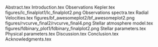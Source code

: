 Abstract.tex
Introduction.tex
Observations   Kepler.tex
figures/lc_finalplot1/lc_finalplot2.png
Observations   spectra.tex
Radial Velocities.tex
figures/bf_awesomeplot2/bf_awesomeplot2.png
figures/rvcurve_final2/rvcurve_final4.png
Stellar atmosphere model.tex
figures/fdbinary_plot1/fdbinary_finalplot2.png
Stellar parameters.tex
Physical parameters.tex
Discussion.tex
Conclusion.tex
Acknowledgments.tex
